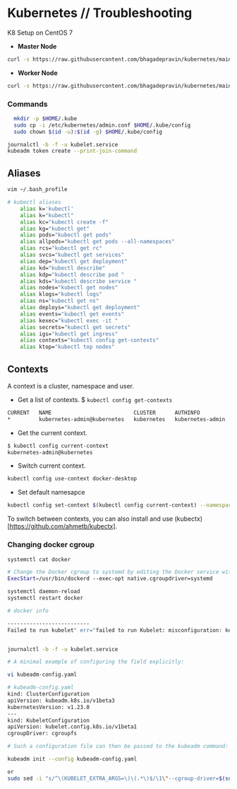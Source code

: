 # Kubernetes // **Troubleshooting**

K8 Setup on CentOS 7

* **Master Node**
```bash
curl -s https://raw.githubusercontent.com/bhagadepravin/kubernetes/main/k8-setup.sh | sh -s
```
* **Worker Node**
```bash
curl -s https://raw.githubusercontent.com/bhagadepravin/kubernetes/main/k8-worker-setup.sh | sh -s
```

### Commands
```bash
  mkdir -p $HOME/.kube
  sudo cp -i /etc/kubernetes/admin.conf $HOME/.kube/config
  sudo chown $(id -u):$(id -g) $HOME/.kube/config
 ```
```bash
journalctl -b -f -u kubelet.service
kubeadm token create --print-join-command
```

## **Aliases**
```bash
vim ~/.bash_profile

# kubectl aliases
    alias k='kubectl'
    alias k="kubectl"
    alias kc="kubectl create -f"
    alias kg="kubectl get"
    alias pods="kubectl get pods"
    alias allpods="kubectl get pods --all-namespaces"
    alias rcs="kubectl get rc"
    alias svcs="kubectl get services"
    alias dep="kubectl get deployment"
    alias kd="kubectl describe"
    alias kdp="kubectl describe pod "
    alias kds="kubectl describe service "
    alias nodes="kubectl get nodes"
    alias klogs="kubectl logs"
    alias ns="kubectl get ns"
    alias deploys="kubectl get deployment"
    alias events="kubectl get events"
    alias kexec="kubectl exec -it "
    alias secrets="kubectl get secrets"
    alias igs="kubectl get ingress"
    alias contexts="kubectl config get-contexts"
    alias ktop="kubectl top nodes"
```    

## Contexts
A context is a cluster, namespace and user.

* Get a list of contexts.
$ `kubectl config get-contexts`
```bash
CURRENT   NAME                          CLUSTER      AUTHINFO           NAMESPACE
*         kubernetes-admin@kubernetes   kubernetes   kubernetes-admin
```
* Get the current context.
```bash
$ kubectl config current-context
kubernetes-admin@kubernetes
```
* Switch current context.
```bash
kubectl config use-context docker-desktop
```
* Set default namesapce
```bash
kubectl config set-context $(kubectl config current-context) --namespace=my-namespace
```
To switch between contexts, you can also install and use (kubectx)[https://github.com/ahmetb/kubectx].

### Changing docker cgroup

```bash
systemctl cat docker

# Change the Docker cgroup to systemd by editing the Docker service with the following command:
ExecStart=/usr/bin/dockerd --exec-opt native.cgroupdriver=systemd

systemctl daemon-reload
systemctl restart docker

# docker info

--------------------------
Failed to run kubelet" err="failed to run Kubelet: misconfiguration: kubelet cgroup driver: \"systemd\" is different from docker cgroup driver: \"cgroupfs\"


journalctl -b -f -u kubelet.service

# A minimal example of configuring the field explicitly:

vi kubeadm-config.yaml

# kubeadm-config.yaml
kind: ClusterConfiguration
apiVersion: kubeadm.k8s.io/v1beta3
kubernetesVersion: v1.23.0
---
kind: KubeletConfiguration
apiVersion: kubelet.config.k8s.io/v1beta1
cgroupDriver: cgroupfs

# Such a configuration file can then be passed to the kubeadm command:

kubeadm init --config kubeadm-config.yaml

or 
sudo sed -i "s/^\(KUBELET_EXTRA_ARGS=\)\(.*\)$/\1\"--cgroup-driver=$(sudo docker info | grep -i cgroup | cut -d" " -f2 | tail -n1)\2\"/" /etc/sysconfig/kubelet
```

